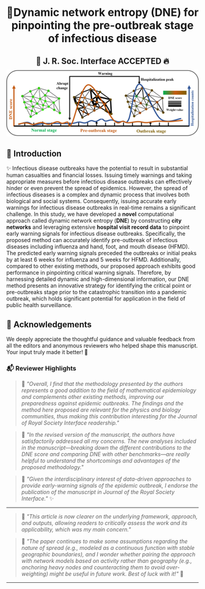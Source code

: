 <h1 align="center">🚀Dynamic network entropy (DNE) for pinpointing the pre-outbreak stage of infectious disease</h1>

<div align="center" style="margin-bottom: 1em;">
  <h2 style="font-size: 1.5em; font-weight: bold; margin-bottom: 0.5em;">
    🎉 J. R. Soc. Interface ACCEPTED 🔥
  </h2>
  <img src="assets/Introduction.png" alt="Introduction Figure" width="850"/>
</div>

## 📖 Introduction
✨ Infectious disease outbreaks have the potential to result in substantial human casualties and financial losses. Issuing timely warnings and taking appropriate measures before infectious disease outbreaks can effectively hinder or even prevent the spread of epidemics. However, the spread of infectious diseases is a complex and dynamic process that involves both biological and social systems. Consequently, issuing accurate early warnings for infectious disease outbreaks in real-time remains a significant challenge. In this study, we have developed a **novel** computational approach called dynamic network entropy (**DNE**) by constructing **city networks** and leveraging extensive **hospital visit record data** to pinpoint early warning signals for infectious disease outbreaks. Specifically, the proposed method can accurately identify pre-outbreak of infectious diseases including influenza and hand, foot, and mouth disease (HFMD). The predicted early warning signals preceded the outbreaks or initial peaks by at least 6 weeks for influenza and 5 weeks for HFMD. Additionally, compared to other existing methods, our proposed approach exhibits good performance in pinpointing critical warning signals. Therefore, by harnessing detailed dynamic and high-dimensional information, our DNE method presents an innovative strategy for identifying the critical point or pre-outbreaks stage prior to the catastrophic transition into a pandemic outbreak, which holds significant potential for application in the field of public health surveillance.

## 🐣 Acknowledgements

We deeply appreciate the thoughtful guidance and valuable feedback from all the editors and anonymous reviewers who helped shape this manuscript. Your input truly made it better! 🌟

### 📬 Reviewer Highlights

> 💬 *"Overall, I find that the methodology presented by the authors represents a good addition to the field of mathematical epidemiology and complements other existing methods, improving our preparedness against epidemic outbreaks. The findings and the method here proposed are relevant for the physics and biology communities, thus making this contribution interesting for the Journal of Royal Society Interface readership."*

> 💬 *"In the revised version of the manuscript, the authors have satisfactorily addressed all my concerns. The new analyses included in the manuscript—breaking down the different contributions to the DNE score and comparing DNE with other benchmarks—are really helpful to understand the shortcomings and advantages of the proposed methodology."*

> 💬 *"Given the interdisciplinary interest of data-driven approaches to provide early-warning signals of the epidemic outbreak, I endorse the publication of the manuscript in Journal of the Royal Society Interface."* ✨

---

> 💬 *"This article is now clearer on the underlying framework, approach, and outputs, allowing readers to critically assess the work and its applicability, which was my main concern."*

> 💬 *"The paper continues to make some assumptions regarding the nature of spread (e.g., modeled as a continuous function with stable geographic boundaries), and I wonder whether pairing the approach with network models based on activity rather than geography (e.g., anchoring heavy nodes and counteracting them to avoid over-weighting) might be useful in future work. Best of luck with it!"* 🌈

---
 

